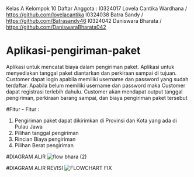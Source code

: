 Kelas A
Kelompok 10
Daftar Anggota :
I0324017 Lovela Cantika Wardhana / https://github.com/lovelacantika
I0324038 Batra Sandy / https://github.com/Batrasandy46
I0324042 Daniswara Bharata / https://github.com/DaniswaraBharata042
# Aplikasi-pengiriman-paket
Aplikasi untuk mencatat biaya dalam pengiriman paket. Aplikasi untuk menyediakan tanggal paket diantarkan dan perkiraan sampai di tujuan. Customer dapat login apabila memiliki username dan password yang sudah terdaftar. Apabila belum memiliki username dan password maka Customer dapat registrasi terlebih dahulu. Customer akan mendapat output tanggal pengiriman, perkiraan barang sampai, dan biaya pengiriman paket tersebut

#Fitur - Fitur : 
1. Pengiriman paket dapat dikirimkan di Provinsi dan Kota yang ada di Pulau Jawa
2. Pilihan tanggal pengiriman
3. Rincian Biaya pengiriman
4. Pilihan Berat pengiriman

#DIAGRAM ALIR
![flow bhara (2)](https://github.com/user-attachments/assets/39448e00-185e-4f5b-8222-04b72f7e9a00)



#DIAGRAM ALIR REVISI
![FLOWCHART FIX](https://github.com/user-attachments/assets/d56da1df-620d-4862-ab36-d5e90a1f7a2d)



